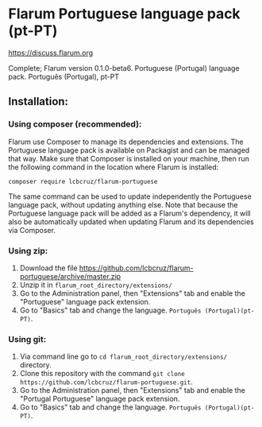 # Flarum Portuguese language pack (pt-PT)

https://discuss.flarum.org

Complete; Flarum version 0.1.0-beta6. Portuguese (Portugal) language pack. Português (Portugal), pt-PT

## Installation:

### Using composer (recommended):

Flarum use Composer to manage its dependencies and extensions. The Portuguese language pack is available on Packagist and can be managed that way. Make sure that Composer is installed on your machine, then run the following command in the location where Flarum is installed:

`composer require lcbcruz/flarum-portuguese`

The same command can be used to update independently the Portuguese language pack, without updating anything else. Note that because the Portuguese language pack will be added as a Flarum's dependency, it will also be automatically updated when updating Flarum and its dependencies via Composer.

### Using zip:

1. Download the file https://github.com/lcbcruz/flarum-portuguese/archive/master.zip
2. Unzip it in `flarum_root_directory/extensions/`
3. Go to the Administration panel, then "Extensions" tab and enable the "Portuguese" language pack extension.
4. Go to "Basics" tab and change the language. `Português (Portugal)(pt-PT)`.

### Using git:

1. Via command line go to `cd flarum_root_directory/extensions/` directory.
2. Clone this repository with the command `git clone https://github.com/lcbcruz/flarum-portuguese.git`.
3. Go to the Administration panel, then "Extensions" tab and enable the "Portugal Portuguese" language pack extension.
4. Go to "Basics" tab and change the language. `Português (Portugal)(pt-PT)`.
